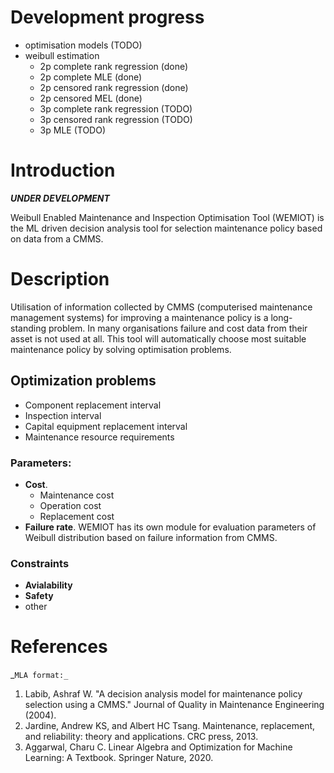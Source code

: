 # Development progress
* optimisation models (TODO)
* weibull estimation
    * 2p complete rank regression (done)
    * 2p complete MLE (done)
    * 2p censored rank regression (done)
    * 2p censored MEL (done)
    * 3p complete rank regression (TODO)
    * 3p censored rank regression (TODO)
    * 3p MLE (TODO)
# Introduction
**_UNDER DEVELOPMENT_** 

Weibull Enabled Maintenance and Inspection Optimisation Tool (WEMIOT) is the ML driven decision analysis tool for selection 
maintenance policy based on data from a CMMS. 



# Description
Utilisation of information collected by CMMS (computerised maintenance management systems) for improving 
a maintenance policy is a long-standing problem. In many organisations failure and cost data from their asset is not 
used at all. This tool will automatically choose most suitable maintenance policy by solving optimisation problems.

## Optimization problems
* Component replacement interval
* Inspection interval
* Capital equipment replacement interval
* Maintenance resource requirements


### Parameters:
* **Cost**. 
    * Maintenance cost
    * Operation cost
    * Replacement cost
* **Failure rate**. WEMIOT has its own module for evaluation parameters of Weibull distribution based on failure information
from CMMS. 

### Constraints
* **Avialability**
* **Safety**
* other

# References
_`MLA format:_ `
1. Labib, Ashraf W. "A decision analysis model for maintenance policy selection using a CMMS." 
   Journal of Quality in Maintenance Engineering (2004).
1. Jardine, Andrew KS, and Albert HC Tsang. Maintenance, replacement, and reliability: theory and applications. 
   CRC press, 2013.
1. Aggarwal, Charu C. Linear Algebra and Optimization for Machine Learning: A Textbook. Springer Nature, 2020.
